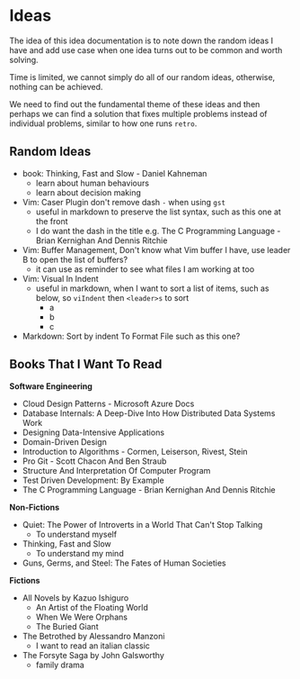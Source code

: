 # Ideas

The idea of this idea documentation is to note down the random ideas I have and add use case when one idea turns out to be common and worth solving.

Time is limited, we cannot simply do all of our random ideas, otherwise, nothing can be achieved.

We need to find out the fundamental theme of these ideas and then perhaps we can find a solution that fixes multiple problems instead of individual problems, similar to how one runs `retro`.

## Random Ideas

- book: Thinking, Fast and Slow - Daniel Kahneman
  - learn about human behaviours
  - learn about decision making
- Vim: Caser Plugin don't remove dash `-` when using `gst`
  - useful in markdown to preserve the list syntax, such as this one at the front
  - I do want the dash in the title e.g. The C Programming Language - Brian Kernighan And Dennis Ritchie
- Vim: Buffer Management, Don't know what Vim buffer I have, use leader B to open the list of buffers?
  - it can use as reminder to see what files I am working at too
- Vim: Visual In Indent
  - useful in markdown, when I want to sort a list of items, such as below, so `viIndent` then `<leader>s` to sort
    - a
    - b
    - c
- Markdown: Sort by indent To Format File such as this one?

## Books That I Want To Read

**Software Engineering**

- Cloud Design Patterns - Microsoft Azure Docs
- Database Internals: A Deep-Dive Into How Distributed Data Systems Work
- Designing Data-Intensive Applications
- Domain-Driven Design
- Introduction to Algorithms - Cormen, Leiserson, Rivest, Stein
- Pro Git - Scott Chacon And Ben Straub
- Structure And Interpretation Of Computer Program
- Test Driven Development: By Example
- The C Programming Language - Brian Kernighan And Dennis Ritchie

**Non-Fictions**

- Quiet: The Power of Introverts in a World That Can't Stop Talking
  - To understand myself
- Thinking, Fast and Slow
  - To understand my mind
- Guns, Germs, and Steel: The Fates of Human Societies

**Fictions**

- All Novels by Kazuo Ishiguro
  - An Artist of the Floating World
  - When We Were Orphans
  - The Buried Giant
- The Betrothed by Alessandro Manzoni
  - I want to read an italian classic
- The Forsyte Saga by John Galsworthy
  - family drama
